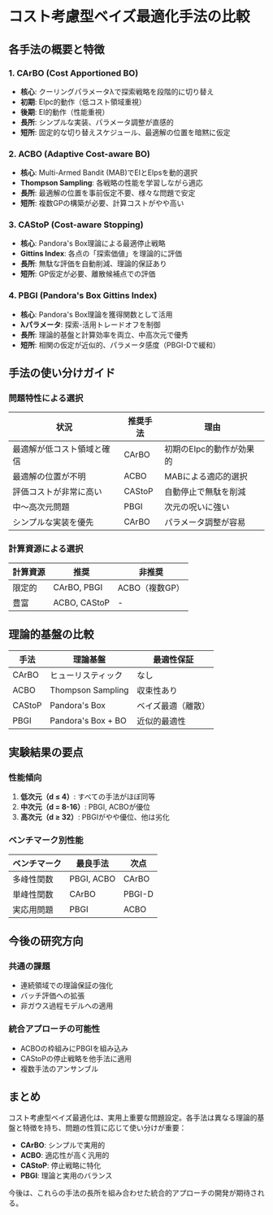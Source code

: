 # コスト考慮型ベイズ最適化手法の比較

## 各手法の概要と特徴

### 1. CArBO (Cost Apportioned BO)
- **核心**: クーリングパラメータλで探索戦略を段階的に切り替え
- **初期**: EIpc的動作（低コスト領域重視）
- **後期**: EI的動作（性能重視）
- **長所**: シンプルな実装、パラメータ調整が直感的
- **短所**: 固定的な切り替えスケジュール、最適解の位置を暗黙に仮定

### 2. ACBO (Adaptive Cost-aware BO)
- **核心**: Multi-Armed Bandit (MAB)でEIとEIpsを動的選択
- **Thompson Sampling**: 各戦略の性能を学習しながら適応
- **長所**: 最適解の位置を事前仮定不要、様々な問題で安定
- **短所**: 複数GPの構築が必要、計算コストがやや高い

### 3. CAStoP (Cost-aware Stopping)
- **核心**: Pandora's Box理論による最適停止戦略
- **Gittins Index**: 各点の「探索価値」を理論的に評価
- **長所**: 無駄な評価を自動削減、理論的保証あり
- **短所**: GP仮定が必要、離散候補点での評価

### 4. PBGI (Pandora's Box Gittins Index)
- **核心**: Pandora's Box理論を獲得関数として活用
- **λパラメータ**: 探索-活用トレードオフを制御
- **長所**: 理論的基盤と計算効率を両立、中高次元で優秀
- **短所**: 相関の仮定が近似的、パラメータ感度（PBGI-Dで緩和）

## 手法の使い分けガイド

### 問題特性による選択

| 状況 | 推奨手法 | 理由 |
|------|---------|------|
| 最適解が低コスト領域と確信 | CArBO | 初期のEIpc的動作が効果的 |
| 最適解の位置が不明 | ACBO | MABによる適応的選択 |
| 評価コストが非常に高い | CAStoP | 自動停止で無駄を削減 |
| 中～高次元問題 | PBGI | 次元の呪いに強い |
| シンプルな実装を優先 | CArBO | パラメータ調整が容易 |

### 計算資源による選択

| 計算資源 | 推奨 | 非推奨 |
|---------|------|--------|
| 限定的 | CArBO, PBGI | ACBO（複数GP） |
| 豊富 | ACBO, CAStoP | - |

## 理論的基盤の比較

| 手法 | 理論基盤 | 最適性保証 |
|------|---------|-----------|
| CArBO | ヒューリスティック | なし |
| ACBO | Thompson Sampling | 収束性あり |
| CAStoP | Pandora's Box | ベイズ最適（離散） |
| PBGI | Pandora's Box + BO | 近似的最適性 |

## 実験結果の要点

### 性能傾向

1. **低次元（d ≤ 4）**: すべての手法がほぼ同等
2. **中次元（d = 8-16）**: PBGI, ACBOが優位
3. **高次元（d ≥ 32）**: PBGIがやや優位、他は劣化

### ベンチマーク別性能

| ベンチマーク | 最良手法 | 次点 |
|-------------|---------|------|
| 多峰性関数 | PBGI, ACBO | CArBO |
| 単峰性関数 | CArBO | PBGI-D |
| 実応用問題 | PBGI | ACBO |

## 今後の研究方向

### 共通の課題
- 連続領域での理論保証の強化
- バッチ評価への拡張
- 非ガウス過程モデルへの適用

### 統合アプローチの可能性
- ACBOの枠組みにPBGIを組み込み
- CAStoPの停止戦略を他手法に適用
- 複数手法のアンサンブル

## まとめ

コスト考慮型ベイズ最適化は、実用上重要な問題設定。各手法は異なる理論的基盤と特徴を持ち、問題の性質に応じて使い分けが重要：

- **CArBO**: シンプルで実用的
- **ACBO**: 適応性が高く汎用的
- **CAStoP**: 停止戦略に特化
- **PBGI**: 理論と実用のバランス

今後は、これらの手法の長所を組み合わせた統合的アプローチの開発が期待される。